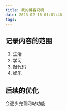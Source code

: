 ```yaml
---
title: 我的博客说明
date: 2023-02-10 01:01:46
tags:
---
```

## 记录内容的范围
1. 生活
2. 学习
3. 敲代码
4. 娱乐
## 后续的优化
会逐步完善网站功能